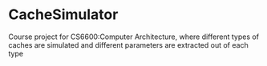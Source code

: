 # CacheSimulator
Course project for CS6600:Computer Architecture, where different types of caches are simulated and different parameters are extracted out of each type
